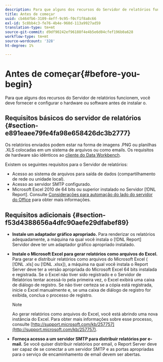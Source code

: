 ```yaml
---
description: Para que alguns dos recursos do Servidor de relatórios funcionem, você deve fornecer e configurar o hardware ou software antes de instalar o.
title: Antes de começar
uuid: cb464fb6-3109-4eff-9c95-f0cf1f8a8c66
exl-id: 5c8bb4c3-fe76-4b4e-960d-113a9927ad59
translation-type: tm+mt
source-git-commit: d9df90242ef96188f4e4b5e6d04cfef196b0a628
workflow-type: tm+mt
source-wordcount: '328'
ht-degree: 1%

---
```


# Antes de começar{#before-you-begin}

Para que alguns dos recursos do Servidor de relatórios funcionem, você deve fornecer e configurar o hardware ou software antes de instalar o.

## Requisitos básicos do servidor de relatórios {#section-e891eaee79fe4fa98e658426dc3b2777}

Os relatórios enviados podem estar na forma de imagens .PNG ou planilhas .XLS colocadas em um sistema de arquivos ou como emails. Os requisitos de hardware são idênticos ao [cliente do Data Workbench](https://docs.adobe.com/content/help/en/data-workbench/using/install/c-data-workbench-client-install.html#Data_Workbench_Client_Minimum_System_Requirements).

Existem os seguintes requisitos para o Servidor de relatórios:

* Acesso ao sistema de arquivos para saída de dados (compartilhamento de rede ou unidade local).
* Acesso ao servidor SMTP configurado.
* Microsoft Excel 2010 de 64 bits ou superior instalado no Servidor [!DNL Report]. Consulte [Considerações para automação do lado do servidor do Office](http://support.microsoft.com/kb/257757) para obter mais informações.

## Requisitos adicionais {#section-f53d4388656a4dfc90aefe29dfabef89}

* **Instale um adaptador gráfico apropriado.** Para renderizar os relatórios adequadamente, a máquina na qual você instala o  [!DNL Report] Servidor deve ter um adaptador gráfico apropriado instalado.

* **Instale o Microsoft Excel para gerar relatórios como arquivos do Excel.** Para gerar e distribuir relatórios como arquivos do Microsoft Excel (  [!DNL .xls] ou  [!DNL .xlsx]), a máquina na qual você instala o Report Server deve ter a versão apropriada do Microsoft Excel 64 bits instalada e registrada. Se o Excel não tiver sido registrado e o Servidor de Relatórios tentar acessá-lo pela primeira vez, o Excel exibirá uma caixa de diálogo de registro. Se não tiver certeza se a cópia está registrada, inicie o Excel manualmente e, se uma caixa de diálogo de registro for exibida, conclua o processo de registro.

   >[!NOTE]
   >
   >Ao gerar relatórios como arquivos do Excel, você está abrindo uma nova instância do Excel. Para obter mais informações sobre esse processo, consulte [http://support.microsoft.com/kb/257757](http://support.microsoft.com/kb/257757).

* **Forneça acesso a um servidor SMTP para distribuir relatórios por e-mail.** Se você quiser distribuir relatórios por email, o Report Server deve ser capaz de se conectar a um servidor SMTP e as portas apropriadas para o serviço de encaminhamento de email devem ser abertas.
